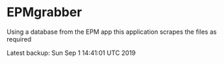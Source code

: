 # EPMgrabber
Using a database from the EPM app this application scrapes the files as required


Latest backup: Sun Sep 1 14:41:01 UTC 2019
